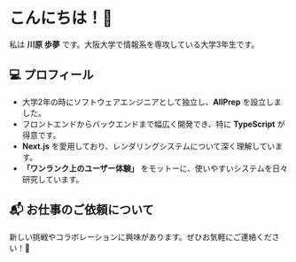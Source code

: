 # こんにちは！👋  

私は **川原 歩夢** です。大阪大学で情報系を専攻している大学3年生です。  

## 💻 プロフィール  
- 大学2年の時にソフトウェアエンジニアとして独立し、**AllPrep** を設立しました。  
- フロントエンドからバックエンドまで幅広く開発でき、特に **TypeScript** が得意です。  
- **Next.js** を愛用しており、レンダリングシステムについて深く理解しています。  
- **「ワンランク上のユーザー体験」** をモットーに、使いやすいシステムを日々研究しています。  

## 📬 お仕事のご依頼について  
新しい挑戦やコラボレーションに興味があります。ぜひお気軽にご連絡ください！🚀  



